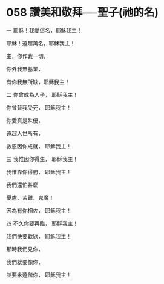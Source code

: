 # 058 讚美和敬拜──聖子(祂的名)

一 耶穌！我愛這名，耶穌我主！

耶穌！遠超萬名，耶穌我主！

主，你作我一切，

你外我無基業，

有你我無所缺，耶穌我主！

二 你曾成為人子， 耶穌我主！

你曾替我受死， 耶穌我主！

你愛真是殊優，

遠超人世所有，

救恩因你成就， 耶穌我主！

三 我惟因你得生， 耶穌我主！

我惟靠你得勝， 耶穌我主！

我們還怕甚麼

憂慮、苦難、鬼魔！

因為有你相佐， 耶穌我主！

四 不久你要再臨， 耶穌我主！

我們快要歡欣， 耶穌我主！

那時我們見你，

我們就要像你，

並要永遠偕你， 耶穌我主！

